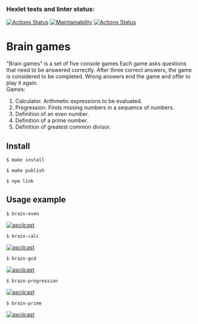 ### Hexlet tests and linter status:
[![Actions Status](https://github.com/IlyaGorin/frontend-project-lvl1/workflows/hexlet-check/badge.svg)](https://github.com/IlyaGorin/frontend-project-lvl1/actions)
[![Maintainability](https://api.codeclimate.com/v1/badges/1c68fe509832cc3eacc0/maintainability)](https://codeclimate.com/github/IlyaGorin/frontend-project-lvl1/maintainability)
[![Actions Status](https://github.com/IlyaGorin/frontend-project-lvl1/workflows/linter/badge.svg)](https://github.com/IlyaGorin/frontend-project-lvl1/actions)
# Brain games
"Brain games" is a set of five console games
Each game asks questions that need to be answered correctly. After three correct answers, the game is considered to be completed. Wrong answers end the game and offer to play it again.  
Games:
1. Calculator. Arithmetic expressions to be evaluated.
2. Progression. Finds missing numbers in a sequence of numbers.
3. Definition of an even number.
4. Definition of a prime number.
5. Definition of greatest common divisor.

## Install
```
$ make install
```
```
$ make publish
```
```
$ npm link
```
## Usage example
```
$ brain-even
```
[![asciicast](https://asciinema.org/a/380153.svg)](https://asciinema.org/a/380153)
```
$ brain-calc
```
[![asciicast](https://asciinema.org/a/383693.svg)](https://asciinema.org/a/383693)
```
$ brain-gcd
```
[![asciicast](https://asciinema.org/a/383696.svg)](https://asciinema.org/a/383696)
```
$ brain-progression
```
[![asciicast](https://asciinema.org/a/383699.svg)](https://asciinema.org/a/383699)
```
$ brain-prime
```
[![asciicast](https://asciinema.org/a/383701.svg)](https://asciinema.org/a/383701)
